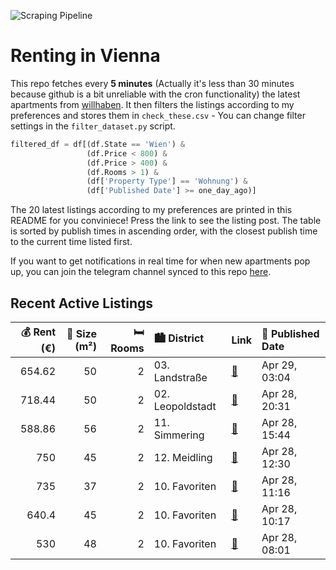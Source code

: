 ![Scraping Pipeline](https://github.com/AthomsG/renting-in-vienna/actions/workflows/run_pipeline.yml/badge.svg)


# Renting in Vienna

This repo fetches every **5 minutes** (Actually it's less than 30 minutes because github is a bit unreliable with the cron functionality) the latest apartments from [willhaben](https://www.willhaben.at/).
It then filters the listings according to my preferences and stores them in `check_these.csv` - You can change filter settings in the `filter_dataset.py` script.

```python
filtered_df = df[(df.State == 'Wien') & 
                 (df.Price < 800) &
                 (df.Price > 400) &
                 (df.Rooms > 1) &
                 (df['Property Type'] == 'Wohnung') &
                 (df['Published Date'] >= one_day_ago)]
```

The 20 latest listings according to my preferences are printed in this README for you conviniece! Press the link to see the listing post.
The table is sorted by publish times in ascending order, with the closest publish time to the current time listed first.

If you want to get notifications in real time for when new apartments pop up, you can join the telegram channel synced to this repo [here](https://t.me/+1HPAYOf5BSsyNTlk).

## Recent Active Listings

|   💰 Rent (€) |   📏 Size (m²) |   🛏️ Rooms | 🏙️ District      | Link                                                                                                                                                                                                                                      | 📅 Published Date   |
|-------------:|--------------:|-----------:|:-----------------|:------------------------------------------------------------------------------------------------------------------------------------------------------------------------------------------------------------------------------------------|:-------------------|
|       654.62 |            50 |          2 | 03. Landstraße   | [🔗](https://www.willhaben.at/iad/immobilien/d/mietwohnungen/wien/wien-1030-landstra%C3%9Fe/erstbezug%21-stilvoll-hell-und-modern:-2-zimmer-wohnung-in-1030-wien---oberzellergasse-2030710220/)                                            | Apr 29, 03:04      |
|       718.44 |            50 |          2 | 02. Leopoldstadt | [🔗](https://www.willhaben.at/iad/immobilien/d/mietwohnungen/wien/wien-1020-leopoldstadt/supermiete--ruhige-2-zimmerwohnung--n%C3%A4he-augarten-823336343/)                                                                                | Apr 28, 20:31      |
|       588.86 |            56 |          2 | 11. Simmering    | [🔗](https://www.willhaben.at/iad/immobilien/d/mietwohnungen/wien/wien-1110-simmering/gemeindewohnung-11.-bezirk-mit-balkon-5662m2-1820479435/)                                                                                            | Apr 28, 15:44      |
|       750    |            45 |          2 | 12. Meidling     | [🔗](https://www.willhaben.at/iad/immobilien/d/mietwohnungen/wien/wien-1120-meidling/helle-45-m2-wohnung-privat-zu-vermieten-1835727011/)                                                                                                  | Apr 28, 12:30      |
|       735    |            37 |          2 | 10. Favoriten    | [🔗](https://www.willhaben.at/iad/immobilien/d/mietwohnungen/wien/wien-1100-favoriten/2-zimmer-neubauwohnung-inkl-komplettk%C3%BCche-loggia-und-kellerabteil-/-hs28-top-216-840338411/)                                                    | Apr 28, 11:16      |
|       640.4  |            45 |          2 | 10. Favoriten    | [🔗](https://www.willhaben.at/iad/immobilien/d/mietwohnungen/wien/wien-1100-favoriten/neu-sanierte-445-m%C2%B2-wohnung-in-der-erlachgasse-3---ihr-neues-zuhause-wartet-auf-sie%21%28offene-besichtigung-29.04.2025-um-15:00%29-848766450/) | Apr 28, 10:17      |
|       530    |            48 |          2 | 10. Favoriten    | [🔗](https://www.willhaben.at/iad/immobilien/d/mietwohnungen/wien/wien-1100-favoriten/2-zimmer-gemeindewohnung-zu-vergeben-%28nur-mit-wiener-wohn-ticket-vor-dem-28.2.2025%29-1877800390/)                                                 | Apr 28, 08:01      |
